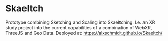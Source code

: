 # Skaeltch
Prototype combining Sketching and Scaling into Skaeltching. I.e. an XR study project into the current capabilities of a combination of WebXR, ThreeJS and Geo Data.
Deployed at: https://alxschmidt.github.io/Skaeltch/
